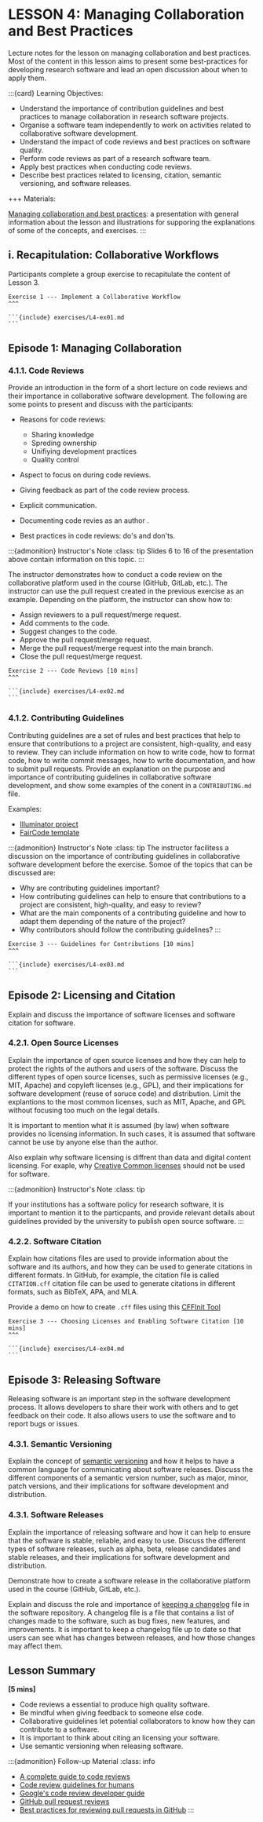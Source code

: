 # LESSON 4: Managing Collaboration and Best Practices

Lecture notes for the lesson on managing collaboration and best practices. 
Most of the content in this lesson aims to present some best-practices for developing research software and lead an open discussion about when to apply them. 

:::{card} Learning Objectives:

- Understand the importance of contribution guidelines and best practices to manage collaboration in research software projects.
- Organise a software team independently to work on activities related to collaborative software development.
- Understand the impact of code reviews and best practices on software quality.
- Perform code reviews as part of a research software team.
- Apply best practices when conducting code reviews. 
- Describe best practices related to licensing, citation, semantic versioning, and software releases.

+++
Materials:

[Managing collaboration and best practices](https://docs.google.com/presentation/d/1TvWIrBsVNwmEyvZodd4V7gueATeECKMubUqSSYKMyuU/edit?usp=sharing): a presentation with  general information about the lesson and illustrations for supporing the explanations of some of the concepts, and exercises. 
:::

## i. Recapitulation: Collaborative Workflows

Participants complete a group exercise to recapitulate the content of Lesson 3.

````{card} 
Exercise 1 --- Implement a Collaborative Workflow 
^^^    

```{include} exercises/L4-ex01.md
```
````


## Episode 1: Managing Collaboration

### 4.1.1. Code Reviews

Provide an introduction in the form of a short lecture on code reviews and their importance in collaborative software development. The following are some points to present and discuss with the participants:
* Reasons for code reviews:
    * Sharing knowledge
    * Spreding ownership
    * Unifiying development practices
    * Quality control

* Aspect to focus on during code reviews.
* Giving feedback as part of the code review process.
* Explicit communication.
* Documenting code revies as an author .
* Best practices in code reviews: do's and don'ts.

:::{admonition} Instructor's Note 
:class: tip
Slides 6 to 16 of the presentation above contain information on this topic.
:::

The instructor demonstrates how to conduct a code review on the collaborative platform used in the course (GitHub, GitLab, etc.). The instructor can use the pull request created in the previous exercise as an example. Depending on the platform, the instructor can show how to:

* Assign reviewers to a pull request/merge request.
* Add comments to the code.
* Suggest changes to the code.
* Approve the pull request/merge request.
* Merge the pull request/merge request into the main branch.
* Close the pull request/merge request.


````{card} 
Exercise 2 --- Code Reviews [10 mins]
^^^    

```{include} exercises/L4-ex02.md
```
````


### 4.1.2. Contributing Guidelines

Contributing guidelines are a set of rules and best practices that help to ensure that contributions to a project are consistent, high-quality, and easy to review. They can include information on how to write code, how to format code, how to write commit messages, how to write documentation, and how to submit pull requests.
Provide an explanation on the purpose and importance of contributing guidelines in collaborative software development, and show some examples of the conent in a `CONTRIBUTING.md` file.

Examples:
- [Illuminator project](https://github.com/Illuminator-team/Illuminator/blob/main/CONTRIBUTING.md)
- [FairCode template](https://github.com/manuGil/fair-code/blob/main/CONTRIBUTING.md)

:::{admonition} Instructor's Note 
:class: tip
The instructor facilitess a discussion on the importance of contributing guidelines in collaborative software development before the exercise. Somoe of the topics that can be discussed are:
* Why are contributing guidelines important?
* How contributing guidelines can help to ensure that contributions to a project are consistent, high-quality, and easy to review?
* What are the main components of a contributing guideline and how to adapt them depending of the nature of the project?
* Why contributors should follow the contributing guidelines?
:::


````{card} 
Exercise 3 --- Guidelines for Contributions [10 mins]
^^^    

```{include} exercises/L4-ex03.md
```
````

## Episode 2: Licensing and Citation

Explain and discuss the importance of software licenses and software citation for software. 

### 4.2.1. Open Source Licenses

Explain the importance of open source licenses and how they can help to protect the rights of the authors and users of the software. Discuss the different types of open source licenses, such as permissive licenses (e.g., MIT, Apache) and copyleft licenses (e.g., GPL), and their implications for software development (reuse of soruce code) and distribution. Limit the explantions to the most common licenses, such as MIT, Apache, and GPL without focusing too much on the legal details. 

It is important to mention what it is assumed (by law) when software provides no licensing information. In such cases, it is assumed that software cannot be use by anyone else than the author. 

Also explain why software licensing is diffrent than data and digital content licensing. For exaple, why [Creative Common licenses](https://creativecommons.org/share-your-work/) should not be used for software.

:::{admonition} Instructor's Note
:class: tip

If your institutions has a software policy for research software, it is important to mention it to the particpants, and provide relevant details about guidelines provided by the university to publish open source software.
:::

### 4.2.2. Software Citation

Explain how citations files are used to provide information about the software and its authors, and how they can be used to generate citations in different formats. In GitHub, for example, the citation file is called `CITATION.cff` citation file can be used to generate citations in different formats, such as BibTeX, APA, and MLA.

Provide a demo on how to create `.cff` files using this [CFFInit Tool](https://citation-file-format.github.io/cff-initializer-javascript/)


````{card} 
Exercise 3 --- Choosing Licenses and Enabling Software Citation [10 mins]
^^^    

```{include} exercises/L4-ex04.md
```
````

## Episode 3: Releasing Software

Releasing software is an important step in the software development process. It allows developers to share their work with others and to get feedback on their code. It also allows users to use the software and to report bugs or issues.


### 4.3.1. Semantic Versioning

Explain the concept of [semantic versioning](https://semver.org/) and how it helps to have a common language for communicating about software releases. Discuss the different components of a semantic version number, such as major, minor, patch versions, and their implications for software development and distribution.

### 4.3.1. Software Releases
Explain the importance of releasing software and how it can help to ensure that the software is stable, reliable, and easy to use. Discuss the different types of software releases, such as alpha, beta, release candidates and stable releases, and their implications for software development and distribution.

Demonstrate how to create a software release in the collaborative platform used in the course (GitHub, GitLab, etc.). 

Explain and discuss the role and importance of [keeping a changelog](https://keepachangelog.com/en/1.0.0/) file in the software repository. A changelog file is a file that contains a list of changes made to the software, such as bug fixes, new features, and improvements. It is important to keep a changelog file up to date so that users can see what has changes between releases, and how those changes may affect them.

## Lesson Summary
**[5 mins]**

- Code reviews a essential to produce high quality software.
- Be mindful when giving feedback to someone else code.
- Collaborative guidelines let potential collaborators to know how they can contribute to a software.
- It is important to think about citing an licensing your software.
- Use semantic versioning when releasing software.


:::{admonition} Follow-up Material
:class: info

- [A complete guide to code reviews](https://www.swarmia.com/blog/a-complete-guide-to-code-reviews/?utm_term=github%20review%20process&utm_campaign=SRH-REVIEW-EU-EN&utm_source=adwords&utm_medium=ppc&hsa_acc=6644081770&hsa_cam=16463390785&hsa_grp=134848023315&hsa_ad=585675515695&hsa_src=g&hsa_tgt=kwd-1139323406817&hsa_kw=github%20review%20process&hsa_mt=b&hsa_net=adwords&hsa_ver=3&gclid=EAIaIQobChMIzsGZhPiO-gIVgbrVCh1dwABgEAAYASAAEgKVufD_BwE)
- [Code review guidelines for humans](https://phauer.com/2018/code-review-guidelines/)
- [Google's code review  developer guide](https://google.github.io/eng-practices/review/)
- [GitHub pull request reviews](https://docs.github.com/en/pull-requests/collaborating-with-pull-requests/reviewing-changes-in-pull-requests/about-pull-request-reviews)
- [Best practices for reviewing pull requests in GitHub](https://rewind.com/blog/best-practices-for-reviewing-pull-requests-in-github/)
:::